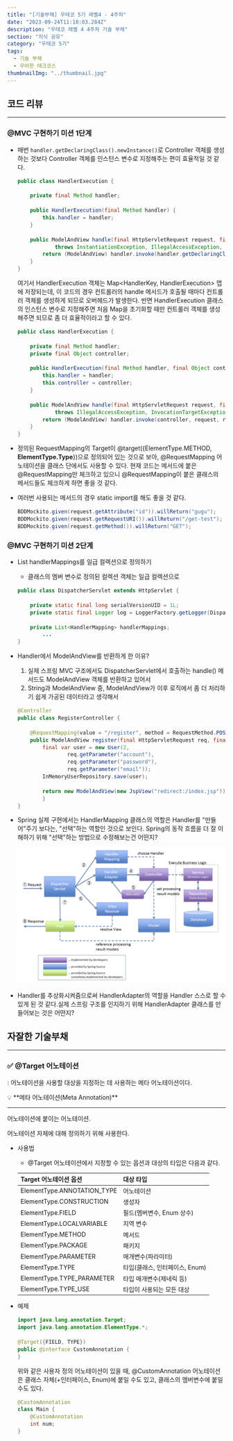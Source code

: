 ```yaml
---
title: "[기술부채] 우테코 5기 레벨4 - 4주차"
date: "2023-09-24T11:18:03.284Z"
description: "우테코 레벨 4 4주차 기술 부채"
section: "지식 공유" 
category: "우테코 5기"
tags:
  - 기술 부채
  - 우아한 테크코스
thumbnailImg: "../thumbnail.jpg"
---
```


## 코드 리뷰

---

### @MVC 구현하기 미션 1단계

- 매번 `handler.getDeclaringClass().newInstance()`로 Controller 객체를 생성하는 것보다 Controller 객체를 인스턴스 변수로 지정해주는 편이 효율적일 것 같다.
    
    ```java
    public class HandlerExecution {
    
        private final Method handler;
    
        public HandlerExecution(final Method handler) {
            this.handler = handler;
        }
    
        public ModelAndView handle(final HttpServletRequest request, final HttpServletResponse response)
                throws InstantiationException, IllegalAccessException, InvocationTargetException {
            return (ModelAndView) handler.invoke(handler.getDeclaringClass().newInstance(), request, response);
        }
    }
    ```
    
    여기서 HandlerExecution 객체는 Map<HandlerKey, HandlerExecution> 맵에 저장되는데, 이 코드의 경우 컨트롤러의 handle 메서드가 호출될 때마다 컨트롤러 객체를 생성하게 되므로 오버헤드가 발생한다. 반면 HandlerExecution 클래스의 인스턴스 변수로 지정해주면 처음 Map을 초기화할 때만 컨트롤러 객체를 생성해주면 되므로 좀 더 효율적이라고 할 수 있다.
    
    ```java
    public class HandlerExecution {
    
        private final Method handler;
        private final Object controller;
    
        public HandlerExecution(final Method handler, final Object controller) {
            this.handler = handler;
            this.controller = controller;
        }
    
        public ModelAndView handle(final HttpServletRequest request, final HttpServletResponse response)
                throws IllegalAccessException, InvocationTargetException {
            return (ModelAndView) handler.invoke(controller, request, response);
        }
    }
    ```
    
- 정의된 RequestMapping의 Target이 @target({ElementType.METHOD, **ElementType.Type**})으로 정의되어 있는 것으로 보아, @RequestMapping 어노테이션을 클래스 단에서도 사용할 수 있다. 현재 코드는 메서드에 붙은 @RequestMapping만 체크하고 있으니 @RequestMapping이 붙은 클래스의 메서드들도 체크하게 하면 좋을 것 같다.
- 여러번 사용되는 메서드의 경우 static import를 해도 좋을 것 같다.
    
    ```java
    BDDMockito.given(request.getAttribute("id")).willReturn("gugu");
    BDDMockito.given(request.getRequestURI()).willReturn("/get-test");
    BDDMockito.given(request.getMethod()).willReturn("GET");
    ```
    

### @MVC 구현하기 미션 2단계

- List<HandlerMapping> handlerMappings를 일급 컬렉션으로 정의하기
    - 클래스의 멤버 변수로 정의된 컬렉션 객체는 일급 컬렉션으로
    
    ```java
    public class DispatcherServlet extends HttpServlet {
    
        private static final long serialVersionUID = 1L;
        private static final Logger log = LoggerFactory.getLogger(DispatcherServlet.class);
    
        private List<HandlerMapping> handlerMappings;
    		...
    }
    ```
    
- Handler에서 ModelAndView를 반환하게 한 이유?
    1. 실제 스프링 MVC 구조에서도 DispatcherServlet에서 호출하는 handle() 메서드도 ModelAndView 객체를 반환하고 있어서
    2. String과 ModelAndView 중, ModelAndView가 이후 로직에서 좀 더 처리하기 쉽게 가공된 데이터라고 생각해서
    
    ```java
    @Controller
    public class RegisterController {
    
        @RequestMapping(value = "/register", method = RequestMethod.POST)
        public ModelAndView register(final HttpServletRequest req, final HttpServletResponse res) throws Exception {
            final var user = new User(2,
                    req.getParameter("account"),
                    req.getParameter("password"),
                    req.getParameter("email"));
            InMemoryUserRepository.save(user);
    
            return new ModelAndView(new JspView("redirect:/index.jsp"));
    		}
    }
    ```
    
- Spring 실제 구현에서는 HandlerMapping 클래스의 역할은 Handler를 "만들어"주기 보다는, "선택"하는 역할인 것으로 보인다. Spring의 동작 흐름을 더 잘 이해하기 위해 "선택"하는 방법으로 수정해보는건 어떤지?
    
    ![Untitled](Untitled.png)
    
- Handler를 추상화시켜줌으로써 HandlerAdapter의 역할을 Handler 스스로 할 수 있게 된 것 같다.실제 스프링 구조를 인지하기 위해 HandlerAdapter 클래스를 만들어보는 것은 어떤지?

## 자잘한 기술부채

---

### ✅ @Target 어노테이션

: 어노테이션을 사용할 대상을 지정하는 데 사용하는 메타 어노테이션이다.

<aside>
💡 **메타 어노테이션(Meta Annotation)**

---

어노테이션에 붙이는 어노테이션.

어노테이션 자체에 대해 정의하기 위해 사용한다.

</aside>

- 사용법
    - @Target 어노테이션에서 지정할 수 있는 옵션과 대상의 타입은 다음과 같다.
    
    | Target 어노테이션 옵션 | 대상 타입 |
    | --- | --- |
    | ElementType.ANNOTATION_TYPE | 어노테이션 |
    | ElementType.CONSTRUCTION | 생성자 |
    | ElementType.FIELD | 필드(멤버변수, Enum 상수) |
    | ElementType.LOCALVARIABLE | 지역 변수 |
    | ElementType.METHOD | 메서드 |
    | ElementType.PACKAGE | 패키지 |
    | ElementType.PARAMETER | 매개변수(파라미터) |
    | ElementType.TYPE | 타입(클래스, 인터페이스, Enum) |
    | ElementType.TYPE_PARAMETER | 타입 매개변수(제네릭 등) |
    | ElementType.TYPE_USE | 타입이 사용되는 모든 대상 |
- 예제
    
    ```java
    import java.lang.annotation.Target;
    import java.lang.annotation.ElementType.*;
    
    @Target({FIELD, TYPE})
    public @interface CustomAnnotation {
    }
    ```
    
    위와 같은 사용자 정의 어노테이션이 있을 때, @CustomAnnotation 어노테이션은 클래스 자체(+인터페이스, Enum)에 붙일 수도 있고, 클래스의 멤버변수에 붙일 수도 있다.
    
    ```java
    @CustomAnnotation
    class Main {
        @CustomAnnotation
        int num;
    }
    ```
